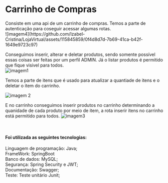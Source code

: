 <html>

<h1>Carrinho de Compras</h1>
Consiste em uma api de um carrinho de compras.
Temos a parte de autenticação para coseguir acessar algumas rotas.</br>
![imagem4](https://github.com/Izabel-Cristina/LojaVirtual/assets/115845859/0f4d8d7d-7b69-41ca-b42f-1649e9723c97)

Conseguimos inserir, alterar e deletar produtos, sendo somente possível essas coisas ser feitas por um perfil ADMIN.
Já o listar produtos é permitido que fique visivel para todos.</br>
![imagem1](https://github.com/Izabel-Cristina/LojaVirtual/assets/115845859/286426e1-594a-45df-bb19-c7014eab8e78)

Temos a parte de itens que é usado para atualizar a quantiade de itens e o deletar o item do carrinho.

![imagem 2](https://github.com/Izabel-Cristina/LojaVirtual/assets/115845859/f1f55cbb-d128-4383-ac42-8255323c1de0)

E no carrinho conseguimos inserir produtos no carrinho determinando a quanidade de cada produto por meio de item, a rota inserir itens no  carrinho está permitido para todos.
![imagem3](https://github.com/Izabel-Cristina/LojaVirtual/assets/115845859/5842fa36-0b9e-4d43-953c-9ac4df4e6a01)

</br>
<h4>Foi utilizada as seguintes tecnologias:</h4>
Linguagem de programação: Java;</br>
FrameWork: SpringBoot </br>
Banco de dados: MySQL;</br>
Segurança: Spring Security e JWT;</br>
Documentação: Swagger;</br>
Teste: Teste unitário Junit;</br>

</html>



